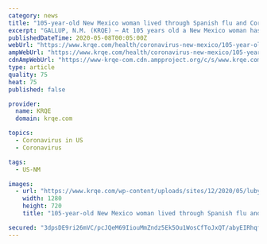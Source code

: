 ```yaml
---
category: news
title: "105-year-old New Mexico woman lived through Spanish flu and Coronavirus"
excerpt: "GALLUP, N.M. (KRQE) – At 105 years old a New Mexico woman has lived through two pandemics, a century apart. Even though she’s tested positive for Coronavirus her family says she’s still in good spirits. “She was four-years-old when the Spanish flu hit,” says Luby Grenko’s granddaughter Misty Tulson. Now at 105 in a Gallup nursing ..."
publishedDateTime: 2020-05-08T00:05:00Z
webUrl: "https://www.krqe.com/health/coronavirus-new-mexico/105-year-old-new-mexico-woman-lived-through-spanish-flu-and-coronavirus/"
ampWebUrl: "https://www.krqe.com/health/coronavirus-new-mexico/105-year-old-new-mexico-woman-lived-through-spanish-flu-and-coronavirus/amp/"
cdnAmpWebUrl: "https://www-krqe-com.cdn.ampproject.org/c/s/www.krqe.com/health/coronavirus-new-mexico/105-year-old-new-mexico-woman-lived-through-spanish-flu-and-coronavirus/amp/"
type: article
quality: 75
heat: 75
published: false

provider:
  name: KRQE
  domain: krqe.com

topics:
  - Coronavirus in US
  - Coronavirus

tags:
  - US-NM

images:
  - url: "https://www.krqe.com/wp-content/uploads/sites/12/2020/05/lubygrenko.jpg?w=1280&h=720&crop=1"
    width: 1280
    height: 720
    title: "105-year-old New Mexico woman lived through Spanish flu and Coronavirus"

secured: "3dpsDE9ri26mVC/pcJQeM69IiouMmZndz5Ek5Ou1WosCfToJxQT/abyEIRhqfhnv+w1o1LIGnW2tNiVEiIOHu0oqtiSVKuvoeGDBhlW/F5zyjweQ5zjHNO+7ONHsX+ZRF9HA2VYszBTMIQj7epIP2PmWXiacxizIJ03nRJKXJws7EaLXSgInn4JFUW12yeO2Nom2GxCsHOipxLgJ+dEdr56fsQoX6itH0/NCMbEh/wUj2B1ASEgygg5xEs1d12tVC9X5YoOCgmIG0J7eS/vMc2Sy2MoVU17m38ghlQFxqcFXxLzimpl5g4iTybEmuCLl;rk3FNUSSyeUiesg1TUbkjQ=="
---
```


